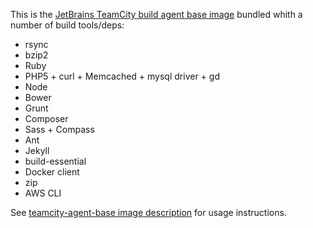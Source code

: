 This is the [JetBrains TeamCity build agent base image](https://registry.hub.docker.com/u/klikatech/teamcity-agent-base/) bundled whith a number of build tools/deps:

* rsync
* bzip2
* Ruby
* PHP5 + curl + Memcached + mysql driver + gd
* Node
* Bower
* Grunt
* Composer
* Sass + Compass
* Ant
* Jekyll
* build-essential
* Docker client
* zip
* AWS CLI

See [teamcity-agent-base image description](https://registry.hub.docker.com/u/klikatech/teamcity-agent-base/) for usage instructions.
